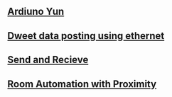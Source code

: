 <h2><a href="https://github.com/kvinlazy/Ardiuno-Code/tree/master/Ardiuno_yun">Ardiuno Yun</a></h2>
<h2><a href="https://github.com/kvinlazy/Ardiuno-Code/blob/master/Dweet_data_posting_usingethernet/Dweet_data_posting_usingethernet.ino">Dweet data posting using ethernet</a></h2>
<h2><a href="https://github.com/kvinlazy/Ardiuno-Code/blob/master/Send%20%26%20recieve/test.ino">Send and Recieve</a></h2>
<h2><a href="https://github.com/kvinlazy/Ardiuno-Code/blob/master/room_automation_ethernet_proximity/room_automation_ethernet_proximity.ino">Room Automation with Proximity</a></h2>
